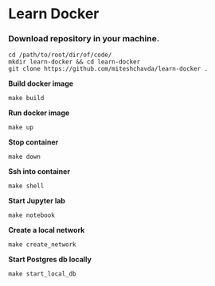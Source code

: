 # Learn Docker

### Download repository in your machine.

```
cd /path/to/root/dir/of/code/
mkdir learn-docker && cd learn-docker
git clone https://github.com/miteshchavda/learn-docker .
```

**Build docker image**
```
make build
```

**Run docker image**
```
make up
```

**Stop container**
```
make down
```

**Ssh into container**
```
make shell
```

**Start Jupyter lab**
```
make notebook
```

**Create a local network**
```
make create_network
```

**Start Postgres db locally**
```
make start_local_db
```
